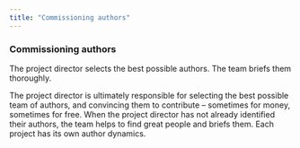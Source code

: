 ```yaml
---
title: "Commissioning authors"
---
```


### Commissioning authors

The project director selects the best possible authors. The team briefs them thoroughly.

The project director is ultimately responsible for selecting the best possible team of authors, and convincing them to contribute – sometimes for money, sometimes for free. When the project director has not already identified their authors, the team helps to find great people and briefs them. Each project has its own author dynamics.
